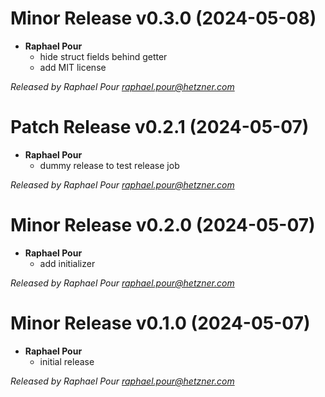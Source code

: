 # Minor Release v0.3.0 (2024-05-08)
  * **Raphael Pour**
    * hide struct fields behind getter
    * add MIT license

*Released by Raphael Pour <raphael.pour@hetzner.com>*

# Patch Release v0.2.1 (2024-05-07)
  * **Raphael Pour**
    * dummy release to test release job

*Released by Raphael Pour <raphael.pour@hetzner.com>*

# Minor Release v0.2.0 (2024-05-07)
  * **Raphael Pour**
    * add initializer

*Released by Raphael Pour <raphael.pour@hetzner.com>*

# Minor Release v0.1.0 (2024-05-07)
  * **Raphael Pour**
    * initial release

*Released by Raphael Pour <raphael.pour@hetzner.com>*
